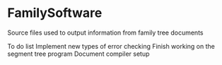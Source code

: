 # FamilySoftware
Source files used to output information from family tree documents

To do list
    Implement new types of error checking
    Finish working on the segment tree program
    Document compiler setup

